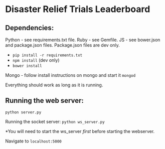 Disaster Relief Trials Leaderboard
=================

Dependencies:
-------------
Python - see requirements.txt file.
Ruby - see Gemfile.
JS - see bower.json and package.json files.  Package.json files are dev only.

* `pip install -r requirements.txt`
* `npm install` (dev only)
* `bower install`

Mongo - follow install instructions on mongo and start it
`mongod`

Everything should work as long as it is running.


Running the web server:
-------------------
`python server.py`

Running the socket server:
`python ws_server.py`

*You will need to start the ws_server _first_ before starting the webserver.

Navigate to `localhost:5000`
